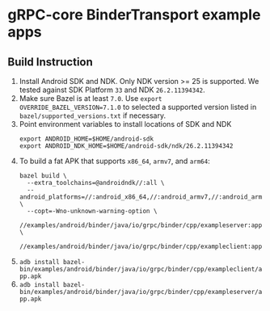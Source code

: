 # gRPC-core BinderTransport example apps

## Build Instruction

1. Install Android SDK and NDK. Only NDK version >= 25 is supported. We tested against SDK Platform `33` and NDK `26.2.11394342`.
2. Make sure Bazel is at least `7.0`. Use `export OVERRIDE_BAZEL_VERSION=7.1.0` to selected a supported version listed in `bazel/supported_versions.txt` if necessary.
3. Point environment variables to install locations of SDK and NDK
    ```
    export ANDROID_HOME=$HOME/android-sdk
    export ANDROID_NDK_HOME=$HOME/android-sdk/ndk/26.2.11394342
    ```
4. To build a fat APK that supports `x86_64`, `armv7`, and `arm64`:
    ```
    bazel build \
      --extra_toolchains=@androidndk//:all \
      --android_platforms=//:android_x86_64,//:android_armv7,//:android_arm64 \
      --copt=-Wno-unknown-warning-option \
      //examples/android/binder/java/io/grpc/binder/cpp/exampleserver:app \
      //examples/android/binder/java/io/grpc/binder/cpp/exampleclient:app
    ```
5. `adb install
   bazel-bin/examples/android/binder/java/io/grpc/binder/cpp/exampleclient/app.apk`
6. `adb install
   bazel-bin/examples/android/binder/java/io/grpc/binder/cpp/exampleserver/app.apk`
